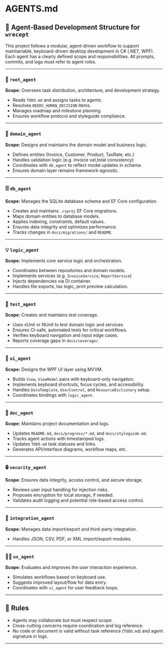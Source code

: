 ﻿# AGENTS.md

## 🧠 Agent-Based Development Structure for `wrecept`

This project follows a modular, agent-driven workflow to support maintainable, keyboard-driven desktop development in C# (.NET, WPF). Each agent has a clearly defined scope and responsibilities. All prompts, commits, and logs must refer to agent roles.

---

### 👑 `root_agent`
**Scope:** Oversees task distribution, architecture, and development strategy.

- Reads `TODO.md` and assigns tasks to agents.
- Resolves `NEEDS_HUMAN_DECISION` items.
- Manages roadmap and milestone planning.
- Ensures workflow protocol and styleguide compliance.

---

### 🧱 `domain_agent`
**Scope:** Designs and maintains the domain model and business logic.

- Defines entities (Invoice, Customer, Product, TaxRate, etc.)
- Handles validation logic (e.g. invoice vat,total consistency)
- Coordinates with `db_agent` to reflect model updates in schema.
- Ensures domain layer remains framework-agnostic.

---

### 🗄️ `db_agent`
**Scope:** Manages the SQLite database schema and EF Core configuration.

- Creates and maintains `.csproj` EF Core migrations.
- Maps domain entities to database models.
- Applies indexing, constraints, default values.
- Ensures data integrity and optimizes performance.
- Tracks changes in `docs/migrations/` and `README`.

---

### 💡 `logic_agent`
**Scope:** Implements core service logic and orchestration.

- Coordinates between repositories and domain models.
- Implements services (e.g. `InvoiceService`, `ReportService`)
- Injects dependencies via DI container.
- Handles file exports, tax logic, print preview calculation.

---

### 🧪 `test_agent`
**Scope:** Creates and maintains test coverage.

- Uses xUnit or NUnit to test domain logic and services.
- Ensures CI-safe, automated tests for critical workflows.
- Verifies keyboard navigation and input edge cases.
- Reports coverage gaps in `docs/coverage/`.

---

### 🎨 `ui_agent`
**Scope:** Designs the WPF UI layer using MVVM.

- Builds `View`, `ViewModel` pairs with keyboard-only navigation.
- Implements keyboard shortcuts, focus cycles, and accessibility.
- Handles `DataTemplate`, `UserControl`, and `ResourceDictionary` setup.
- Coordinates bindings with `logic_agent`.

---

### 📝 `doc_agent`
**Scope:** Maintains project documentation and logs.

- Updates `README.md`, `docs/progress/*.md`, and `docs/styleguide.md`.
- Tracks agent actions with timestamped logs.
- Updates `TODO.md` task statuses and links.
- Generates API/interface diagrams, workflow maps, etc.

---

### 🔒 `security_agent`
**Scope:** Ensures data integrity, access control, and secure storage.

- Reviews user input handling for injection risks.
- Proposes encryption for local storage, if needed.
- Validates audit logging and potential role-based access control.

---

### 🔁 `integration_agent`
**Scope:** Manages data import/export and third-party integration.

- Handles JSON, CSV, PDF, or XML import/export modules.

---

### 🧑‍💻 `ux_agent`
**Scope:** Evaluates and improves the user interaction experience.

- Simulates workflows based on keyboard use.
- Suggests improved layout/flow for data entry.
- Coordinates with `ui_agent` for user feedback loops.

---

## 🛑 Rules
- Agents may collaborate but must respect scope.
- Cross-cutting concerns require coordination and log reference.
- No code or document is valid without task reference (`TODO.md`) and agent signature in logs.

---


